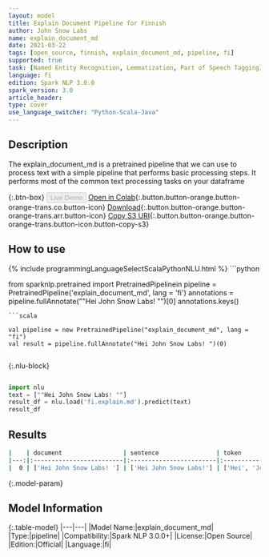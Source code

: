 ```yaml
---
layout: model
title: Explain Document Pipeline for Finnish
author: John Snow Labs
name: explain_document_md
date: 2021-03-22
tags: [open_source, finnish, explain_document_md, pipeline, fi]
supported: true
task: [Named Entity Recognition, Lemmatization, Part of Speech Tagging]
language: fi
edition: Spark NLP 3.0.0
spark_version: 3.0
article_header:
type: cover
use_language_switcher: "Python-Scala-Java"
---
```


## Description

The explain_document_md is a pretrained pipeline that we can use to process text with a simple pipeline that performs basic processing steps.
It performs most of the common text processing tasks on your dataframe

{:.btn-box}
<button class="button button-orange" disabled>Live Demo</button>
[Open in Colab](https://colab.research.google.com/github/JohnSnowLabs/spark-nlp-workshop/blob/2da56c087da53a2fac1d51774d49939e05418e57/jupyter/annotation/english/explain-document-dl/Explain%20Document%20DL.ipynb){:.button.button-orange.button-orange-trans.co.button-icon}
[Download](https://s3.amazonaws.com/auxdata.johnsnowlabs.com/public/models/explain_document_md_fi_3.0.0_3.0_1616437919150.zip){:.button.button-orange.button-orange-trans.arr.button-icon}
[Copy S3 URI](s3://auxdata.johnsnowlabs.com/public/models/explain_document_md_fi_3.0.0_3.0_1616437919150.zip){:.button.button-orange.button-orange-trans.button-icon.button-copy-s3}

## How to use



<div class="tabs-box" markdown="1">
{% include programmingLanguageSelectScalaPythonNLU.html %}
```python

from sparknlp.pretrained import PretrainedPipelinein
pipeline = PretrainedPipeline('explain_document_md', lang = 'fi')
annotations =  pipeline.fullAnnotate(""Hei John Snow Labs! "")[0]
annotations.keys()

```
```scala

val pipeline = new PretrainedPipeline("explain_document_md", lang = "fi")
val result = pipeline.fullAnnotate("Hei John Snow Labs! ")(0)


```

{:.nlu-block}
```python

import nlu
text = [""Hei John Snow Labs! ""]
result_df = nlu.load('fi.explain.md').predict(text)
result_df

```
</div>

## Results

```bash
|    | document                 | sentence                | token                            | lemma                            | pos                                 | embeddings                   | ner                              | entities            |
|---:|:-------------------------|:------------------------|:---------------------------------|:---------------------------------|:------------------------------------|:-----------------------------|:---------------------------------|:--------------------|
|  0 | ['Hei John Snow Labs! '] | ['Hei John Snow Labs!'] | ['Hei', 'John', 'Snow', 'Labs!'] | ['hei', 'John', 'Snow', 'Labs!'] | ['INTJ', 'PROPN', 'PROPN', 'PROPN'] | [[0.1868100017309188,.,...]] | ['O', 'B-PER', 'I-PER', 'I-PER'] | ['John Snow Labs!'] |
```

{:.model-param}
## Model Information

{:.table-model}
|---|---|
|Model Name:|explain_document_md|
|Type:|pipeline|
|Compatibility:|Spark NLP 3.0.0+|
|License:|Open Source|
|Edition:|Official|
|Language:|fi|